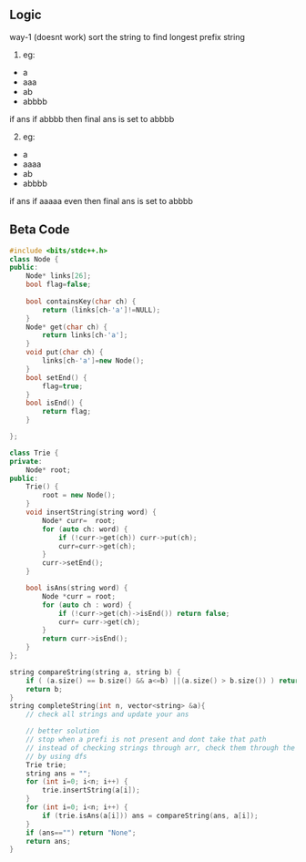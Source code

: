 ## Logic
way-1 (doesnt work) sort the string to find longest prefix string <br>
1) eg:
  - a
  - aaa
  - ab
  - abbbb

if ans if abbbb then final ans is set to abbbb

2) eg:
  - a
  - aaaa
  - ab
  - abbbb

if ans if aaaaa even then final ans is set to abbbb


## Beta Code
```cpp
#include <bits/stdc++.h>
class Node {
public:
    Node* links[26];
    bool flag=false;
    
    bool containsKey(char ch) {
        return (links[ch-'a']!=NULL);
    }
    Node* get(char ch) {
        return links[ch-'a'];
    }
    void put(char ch) {
        links[ch-'a']=new Node();
    }
    bool setEnd() {
        flag=true;
    }
    bool isEnd() {
        return flag;
    }

};

class Trie {
private: 
    Node* root;
public: 
    Trie() {
        root = new Node();
    }
    void insertString(string word) {
        Node* curr=  root;
        for (auto ch: word) {
            if (!curr->get(ch)) curr->put(ch);
            curr=curr->get(ch);
        }
        curr->setEnd();
    }

    bool isAns(string word) {
        Node *curr = root;
        for (auto ch : word) {
            if (!curr->get(ch)->isEnd()) return false;
            curr= curr->get(ch); 
        } 
        return curr->isEnd();
    }
};

string compareString(string a, string b) {
    if ( (a.size() == b.size() && a<=b) ||(a.size() > b.size()) ) return a;
    return b;
}
string completeString(int n, vector<string> &a){
    // check all strings and update your ans

    // better solution
    // stop when a prefi is not present and dont take that path
    // instead of checking strings through arr, check them through the root
    // by using dfs
    Trie trie;
    string ans = "";
    for (int i=0; i<n; i++) {
        trie.insertString(a[i]);
    }
    for (int i=0; i<n; i++) {
        if (trie.isAns(a[i])) ans = compareString(ans, a[i]); 
    }
    if (ans=="") return "None";
    return ans;
}
```
